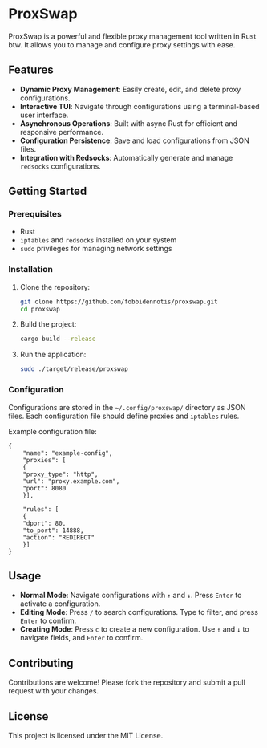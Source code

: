 # ProxSwap

ProxSwap is a powerful and flexible proxy management tool written in Rust btw. It allows you to manage and configure proxy settings with ease.

## Features

- **Dynamic Proxy Management**: Easily create, edit, and delete proxy configurations.
- **Interactive TUI**: Navigate through configurations using a terminal-based user interface.
- **Asynchronous Operations**: Built with async Rust for efficient and responsive performance.
- **Configuration Persistence**: Save and load configurations from JSON files.
- **Integration with Redsocks**: Automatically generate and manage `redsocks` configurations.

## Getting Started

### Prerequisites

- Rust
- `iptables` and `redsocks` installed on your system
- `sudo` privileges for managing network settings

### Installation

1. Clone the repository:

   ```bash
   git clone https://github.com/fobbidennotis/proxswap.git
   cd proxswap
   ```

2. Build the project:

   ```bash
   cargo build --release
   ```

3. Run the application:

   ```bash
   sudo ./target/release/proxswap
   ```

### Configuration

Configurations are stored in the `~/.config/proxswap/` directory as JSON files. Each configuration file should define proxies and `iptables` rules.

Example configuration file:

```
{
    "name": "example-config",
    "proxies": [
    {
    "proxy_type": "http",
    "url": "proxy.example.com",
    "port": 8080
    }],

    "rules": [
    {
    "dport": 80,
    "to_port": 14888,
    "action": "REDIRECT"
    }]
}
```


## Usage

- **Normal Mode**: Navigate configurations with `↑` and `↓`. Press `Enter` to activate a configuration.
- **Editing Mode**: Press `/` to search configurations. Type to filter, and press `Enter` to confirm.
- **Creating Mode**: Press `c` to create a new configuration. Use `↑` and `↓` to navigate fields, and `Enter` to confirm.

## Contributing

Contributions are welcome! Please fork the repository and submit a pull request with your changes.

## License

This project is licensed under the MIT License. 
